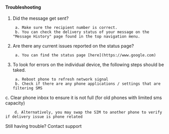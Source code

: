 #### Troubleshooting

1. Did the message get sent?

        a. Make sure the recipient number is correct.
        b. You can check the delivery status of your message on the "Message History" page found in the top navigation menu.
2. Are there any current issues reported on the status page?

        a. You can find the status page [here](https://www.google.com)
3. To look for errors on the individual device, the following steps should be taked.

        a. Reboot phone to refresh network signal
        b. Check if there are any phone applications / settings that are filtering SMS
c. Clear phone inbox to ensure it is not full (for old phones with limited sms capacity)

        d. Alternatively, you may swap the SIM to another phone to verify if delivery issue is phone related

Still having trouble?
Contact support
